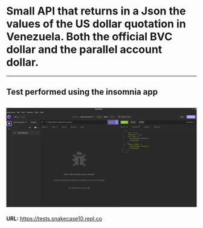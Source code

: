 # Small API that returns in a Json the values of the US dollar quotation in Venezuela. Both the official BVC dollar and the parallel account dollar.
---
## Test performed using the insomnia app
![test performed using the insomnia app](images/Insomnia_GET.png)
---
**URL:** <https://tests.snakecase10.repl.co>
